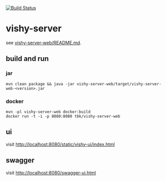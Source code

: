 [![Build Status](https://travis-ci.org/theborakompanioni/vishy-server.svg?branch=master)](https://travis-ci.org/theborakompanioni/vishy-server)

vishy-server
===

see [vishy-server-web/README.md](vishy-server-web/README.md).

## build and run
### jar
`mvn clean package && java -jar vishy-server-web/target/vishy-server-web-<version>.jar`

### docker
```
mvn -pl vishy-server-web docker:build
docker run -t -i -p 8080:8080 tbk/vishy-server-web
```

## ui
visit [http://localhost:8080/static/vishy-ui/index.html](http://localhost:8080/static/vishy-ui/index.html)

## swagger
visit [http://localhost:8080/swagger-ui.html](http://localhost:8080/swagger-ui.html)
